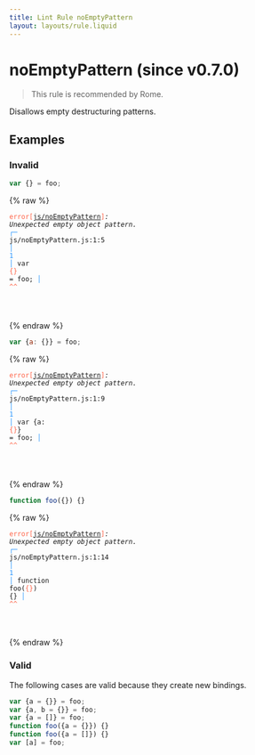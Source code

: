 ```yaml
---
title: Lint Rule noEmptyPattern
layout: layouts/rule.liquid
---
```


# noEmptyPattern (since v0.7.0)

> This rule is recommended by Rome.

Disallows empty destructuring patterns.

## Examples

### Invalid

```jsx
var {} = foo;
```

{% raw %}<pre class="language-text"><code class="language-text"><span style="color: Tomato;">error</span><span style="color: Tomato;">[</span><span style="color: Tomato;"><a href="https://rome.tools/docs/lint/rules/noEmptyPattern/">js/noEmptyPattern</a></span><span style="color: Tomato;">]</span><em>: </em><em>Unexpected empty object pattern.</em>
  <span style="color: rgb(38, 148, 255);">┌</span><span style="color: rgb(38, 148, 255);">─</span> js/noEmptyPattern.js:1:5
  <span style="color: rgb(38, 148, 255);">│</span>
<span style="color: rgb(38, 148, 255);">1</span> <span style="color: rgb(38, 148, 255);">│</span> var <span style="color: Tomato;">{</span><span style="color: Tomato;">}</span> = foo;
  <span style="color: rgb(38, 148, 255);">│</span>     <span style="color: Tomato;">^</span><span style="color: Tomato;">^</span>

</code></pre>{% endraw %}

```jsx
var {a: {}} = foo;
```

{% raw %}<pre class="language-text"><code class="language-text"><span style="color: Tomato;">error</span><span style="color: Tomato;">[</span><span style="color: Tomato;"><a href="https://rome.tools/docs/lint/rules/noEmptyPattern/">js/noEmptyPattern</a></span><span style="color: Tomato;">]</span><em>: </em><em>Unexpected empty object pattern.</em>
  <span style="color: rgb(38, 148, 255);">┌</span><span style="color: rgb(38, 148, 255);">─</span> js/noEmptyPattern.js:1:9
  <span style="color: rgb(38, 148, 255);">│</span>
<span style="color: rgb(38, 148, 255);">1</span> <span style="color: rgb(38, 148, 255);">│</span> var {a: <span style="color: Tomato;">{</span><span style="color: Tomato;">}</span>} = foo;
  <span style="color: rgb(38, 148, 255);">│</span>         <span style="color: Tomato;">^</span><span style="color: Tomato;">^</span>

</code></pre>{% endraw %}

```jsx
function foo({}) {}
```

{% raw %}<pre class="language-text"><code class="language-text"><span style="color: Tomato;">error</span><span style="color: Tomato;">[</span><span style="color: Tomato;"><a href="https://rome.tools/docs/lint/rules/noEmptyPattern/">js/noEmptyPattern</a></span><span style="color: Tomato;">]</span><em>: </em><em>Unexpected empty object pattern.</em>
  <span style="color: rgb(38, 148, 255);">┌</span><span style="color: rgb(38, 148, 255);">─</span> js/noEmptyPattern.js:1:14
  <span style="color: rgb(38, 148, 255);">│</span>
<span style="color: rgb(38, 148, 255);">1</span> <span style="color: rgb(38, 148, 255);">│</span> function foo(<span style="color: Tomato;">{</span><span style="color: Tomato;">}</span>) {}
  <span style="color: rgb(38, 148, 255);">│</span>              <span style="color: Tomato;">^</span><span style="color: Tomato;">^</span>

</code></pre>{% endraw %}

### Valid

The following cases are valid because they create new bindings.

```jsx
var {a = {}} = foo;
var {a, b = {}} = foo;
var {a = []} = foo;
function foo({a = {}}) {}
function foo({a = []}) {}
var [a] = foo;
```


